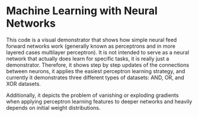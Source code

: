 # Machine Learning with Neural Networks
This code is a visual demonstrator that shows how simple neural feed forward networks work (generally known as perceptrons and in more layered cases multilayer perceptron).
It is not intended to serve as a neural network that actually does learn for specific tasks, it is really just a demonstrator.
Therefore, it shows step by step updates of the connections between neurons, it applies the easiest perceptron learning strategy, and currently it demonstrates three different types of datasets: AND, OR, and XOR datasets. 

Additionally, it depicts the problem of vanishing or exploding gradients when applying perceptron learning features to deeper networks and heavily depends on initial weight distributions.

